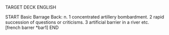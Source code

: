 TARGET DECK
ENGLISH

START
Basic
Barrage
Back: n. 1 concentrated artillery bombardment. 2 rapid succession of questions or criticisms. 3 artificial barrier in a river etc. [french barrer *bar1]
END
